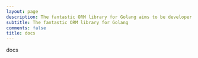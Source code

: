 ```yaml
---
layout: page
description: The fantastic ORM library for Golang aims to be developer friendly.
subtitle: The fantastic ORM library for Golang
comments: false
title: docs
---
```


docs